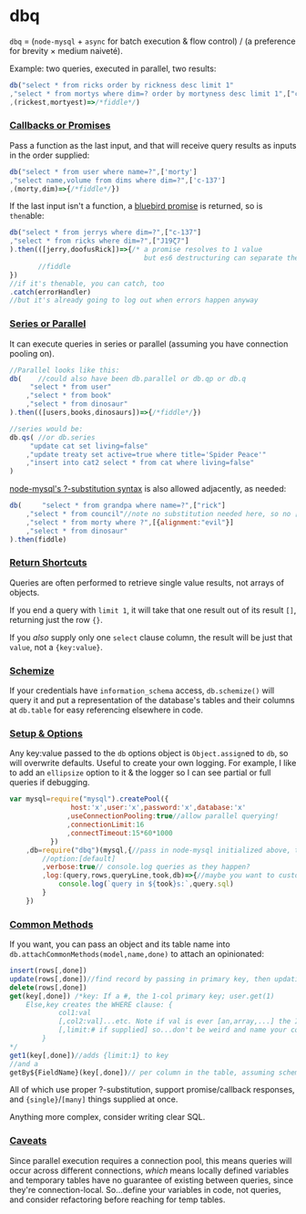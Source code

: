 # dbq

`dbq` = (`node-mysql` + `async` for batch execution & flow control) / (a preference for brevity &times; medium naiveté).

Example: two queries, executed in parallel, two results:
```javascript
db("select * from ricks order by rickness desc limit 1"
,"select * from mortys where dim=? order by mortyness desc limit 1",["c-137"]
,(rickest,mortyest)=>/*fiddle*/)
```

### [Callbacks or Promises](#callbacks-or-promises)

Pass a function as the last input, and that will receive query results as inputs in the order supplied:
```javascript
db("select * from user where name=?",['morty']
,"select name,volume from dims where dim=?",['c-137']
,(morty,dim)=>{/*fiddle*/})
```

If the last input isn't a function, a [bluebird promise](https://github.com/petkaantonov/bluebird#introduction) is returned, so is `then`able:
```javascript
db("select * from jerrys where dim=?",["c-137"]
,"select * from ricks where dim=?",["J19ζ7"]
).then(([jerry,doofusRick])=>{/* a promise resolves to 1 value
                                 but es6 destructuring can separate them */
       //fiddle
})
//if it's thenable, you can catch, too
.catch(errorHandler)
//but it's already going to log out when errors happen anyway
```
### [Series or Parallel](#series-or-parallel)
It can execute queries in series or parallel (assuming you have connection pooling on).
```javascript
//Parallel looks like this:
db(    //could also have been db.parallel or db.qp or db.q
     "select * from user"
    ,"select * from book"
    ,"select * from dinosaur"
).then(([users,books,dinosaurs])=>{/*fiddle*/})

//series would be:
db.qs( //or db.series
     "update cat set living=false"
    ,"update treaty set active=true where title='Spider Peace'"
    ,"insert into cat2 select * from cat where living=false"
)
```
[node-mysql's ?-substitution syntax](https://github.com/felixge/node-mysql#escaping-query-values) is also allowed adjacently, as needed:
```javascript
db(     "select * from grandpa where name=?",["rick"]
    ,"select * from council"//note no substitution needed here, so no [] is supplied
    ,"select * from morty where ?",[{alignment:"evil"}]
    ,"select * from dinosaur"
).then(fiddle)
```

### [Return Shortcuts](#return-shortcuts)
Queries are often performed to retrieve single value results, not arrays of objects.

If you end a query with `limit 1`, it will take that one result out of its result `[]`, returning just the row `{}`.

If you _also_ supply only one `select` clause column, the result will be just that `value`, not a `{key:value}`.

### [Schemize](#schemize)
If your credentials have `information_schema` access, `db.schemize()` will query it and put a representation of the database's tables and their columns at `db.table` for easy referencing elsewhere in code.

### [Setup & Options](#setup-options)
Any key:value passed to the `db` options object is `Object.assign`ed to `db`, so will overwrite defaults. Useful to create your own logging.  For example, I like to add an `ellipsize` option to it & the logger so I can see partial or full queries if debugging.
```javascript
var mysql=require("mysql").createPool({
               host:'x',user:'x',password:'x',database:'x'
              ,useConnectionPooling:true//allow parallel querying!
              ,connectionLimit:16
              ,connectTimeout:15*60*1000
          })
    ,db=require("dbq")(mysql,{//pass in node-mysql initialized above, then an options {}
        //option:[default]
        ,verbose:true// console.log queries as they happen?
        ,log:(query,rows,queryLine,took,db)=>{//maybe you want to customize how queries are logged
            console.log(`query in ${took}s:`,query.sql)
        }
    })
```

### [Common Methods](#common-methods)
If you want, you can pass an object and its table name into ```db.attachCommonMethods(model,name,done)``` to attach an opinionated:
```javascript
insert(rows[,done])
update(rows[,done])//find record by passing in primary key, then updating all non-primary, defined columns
delete(rows[,done])
get(key[,done]) /*key: If a #, the 1-col primary key; user.get(1)
    Else,key creates the WHERE clause: {
            col1:val
            [,col2:val]...etc. Note if val is ever [an,array,...] the IN syntax will be used
            [,limit:# if supplied] so...don't be weird and name your column a MySQL keyword
        }
*/
get1(key[,done])//adds {limit:1} to key
//and a
getBy${FieldName}(key[,done])// per column in the table, assuming schemize() has run to know this.
```
All of which use proper ?-substitution, support promise/callback responses, and ```{single}```/```[many]``` things supplied at once.

Anything more complex, consider writing clear SQL.

### [Caveats](#Caveats)

Since parallel execution requires a connection pool, this means queries will occur across different connections,
_which_ means locally defined variables and temporary tables have no guarantee of existing between queries, since they're connection-local.
So...define your variables in code, not queries, and consider refactoring before reaching for temp tables.